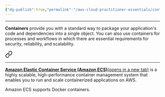 ```yaml
---
{"dg-publish":true,"permalink":"/aws-cloud-practitioner-essentials/containers/"}
---
```


---
**Containers** provide you with a standard way to package your application's code and dependencies into a single object. You can also use containers for processes and workflows in which there are essential requirements for security, reliability, and scalability.


<div class="transclusion internal-embed is-loaded"><a class="markdown-embed-link" href="/aws-cloud-practitioner-essentials/amazon-elastic-container-service-amazon-ecs/" aria-label="Open link"><svg xmlns="http://www.w3.org/2000/svg" width="24" height="24" viewBox="0 0 24 24" fill="none" stroke="currentColor" stroke-width="2" stroke-linecap="round" stroke-linejoin="round" class="svg-icon lucide-link"><path d="M10 13a5 5 0 0 0 7.54.54l3-3a5 5 0 0 0-7.07-7.07l-1.72 1.71"></path><path d="M14 11a5 5 0 0 0-7.54-.54l-3 3a5 5 0 0 0 7.07 7.07l1.71-1.71"></path></svg></a><div class="markdown-embed">




---
[**Amazon Elastic Container Service (Amazon ECS)**(opens in a new tab)](https://aws.amazon.com/ecs/) is a highly scalable, high-performance container management system that enables you to run and scale containerized applications on AWS. 

Amazon ECS supports Docker containers.

</div></div>
